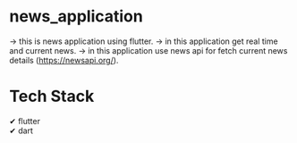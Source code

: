# news_application

-> this is news application using flutter.
-> in this application get real time and current news.
-> in this application use news api for fetch current news details (https://newsapi.org/).

# Tech Stack

✔ flutter<br>
✔ dart<br>
